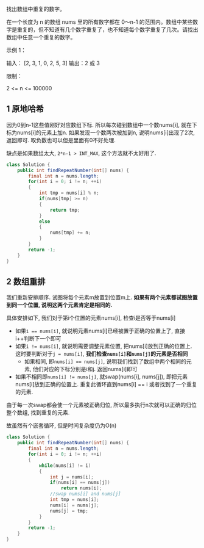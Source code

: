 找出数组中重复的数字。


在一个长度为 n 的数组 nums 里的所有数字都在 0～n-1 的范围内。数组中某些数字是重复的，但不知道有几个数字重复了，也不知道每个数字重复了几次。请找出数组中任意一个重复的数字。

示例 1：

输入：
[2, 3, 1, 0, 2, 5, 3]
输出：2 或 3 


限制：

2 <= n <= 100000

<!--more-->

## 1 原地哈希

因为0到n-1这些值刚好对应数组下标. 所以每次碰到数组中一个数nums[i], 就在下标为nums[i]的元素上加n. 如果发现一个数两次被加到n, 说明nums[i]出现了2次, 返回即可. 取负数也可以但是里面有0不好处理.

缺点是如果数组太大, `2*n-1 > INT_MAX`, 这个方法就不太好用了.

```java
class Solution {
    public int findRepeatNumber(int[] nums) {
        final int n = nums.length;
        for(int i = 0; i != n; ++i)
        {
            int tmp = nums[i] % n;
            if(nums[tmp] >= n)
            {
                return tmp;
            }
            else
            {
                nums[tmp] += n;
            }
        }
        return -1;
    }
}
```

## 2 数组重排

我们重新安排顺序. 试图将每个元素m放置到位置m上. **如果有两个元素都试图放置到同一个位置, 说明这两个元素肯定是相同的.**

具体安排如下, 我们对于第i个位置的元素nums[i], 检查i是否等于nums[i]

+ 如果`i == nums[i]`, 就说明元素nums[i]已经被置于正确的位置上了, 直接i++判断下一个即可
+ 如果`i != nums[i]`, 就说明需要调整元素位置, 把nums[i]放到正确的位置上. 这时要判断对于`j = nums[i]`, **我们检查`nums[i]`和`nums[j]`的元素是否相同**
  + 如果相同, 即`nums[i] == nums[j]`, 说明我们找到了数组中两个相同的元素, 他们对应的下标分别是i和j. 返回nums[i]即可
+ 如果不相同即`nums[i] != nums[j]`, 就swap(nums[i], nums[j]), 即把元素nums[i]放到正确的位置上. 重复此循环直到nums[i] == i 或者找到了一个重复的元素. 

由于每一次swap都会使一个元素被正确归位, 所以最多执行n次就可以正确的归位整个数组, 找到重复的元素.

故虽然有个嵌套循环, 但是时间复杂度仍为O(n)

```java
class Solution {
    public int findRepeatNumber(int[] nums) {
        final int n = nums.length;
        for(int i = 0; i != n; ++i)
        {
            while(nums[i] != i)
            {
                int j = nums[i];
                if(nums[i] == nums[j])
                    return nums[i];
                //swap nums[i] and nums[j]
                int tmp = nums[i];
                nums[i] = nums[j];
                nums[j] = tmp;
            }
        }
        return -1;
    }
}
```

